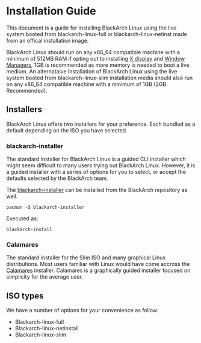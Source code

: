 # Installation Guide

This document is a guide for installing BlackArch Linux using the live system booted from blackarch-linux-full or blackarch-linux-netinst made from an offical installation image. 

BlackArch Linux should run on any x86_64 compatible machine with a minimum of 512MB RAM if opting out to installing [X display](https://wiki.archlinux.org/title/Xorg) and [Window Managers](https://wiki.archlinux.org/title/Window_manager), 1GB is recommended as more memory is needed to boot a live medium. An alternataive installation of BlackArch Linux using the live system booted from blackarch-linux-slim installation media should also run on any x86_64 compatible machine with a minimum of 1GB (2GB Recommended).

## Installers
BlackArch Linux offers two installers for your preference. Each bundled as a default depending on the ISO you have selected.

### blackarch-installer

The standard installer for BlackArch Linux is a guided CLI installer which might seem difficult to many users trying out BlackArch Linux. However, it is a guided installer with a series of options for you to select, or accept the defaults selected by the BlackArch team.

The [blackarch-installer](https://github.com/BlackArch/blackarch-installer) can be installed from the BlackArch repository as well.
```
pacman -S blackarch-installer
```
Executed as:
```
blackarch-install
```

### Calamares

The standard installer for the Slim ISO and many graphical Linux distributions. Most users familiar with Linux would have come accross the [Calamares](https://github.com/BlackArch/blackarch-config-calamares) installer. Calamares is a graphically guided installer focused on simplicity for the average user. 

## ISO types

We have a number of options for your convenience as follow:
- Blackarch-linux-full
- Blackarch-linux-netinstall
- Blackarch-linux-slim
